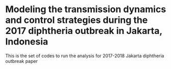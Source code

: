 # Modeling the transmission dynamics and control strategies during the 2017 diphtheria outbreak in Jakarta, Indonesia
This is the set of codes to run the analysis for 2017-2018 Jakarta diphtheria outbreak paper
